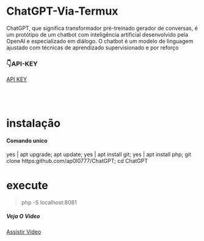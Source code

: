 # ChatGPT-Via-Termux
ChatGPT, que significa transformador pré-treinado gerador de conversas, é um protótipo de um chatbot com inteligência artificial desenvolvido pela OpenAI e especializado em diálogo. O chatbot é um modelo de linguagem ajustado com técnicas de aprendizado supervisionado e por reforço
<br>
<h3> &#128071;API-KEY </h3>
<a href="https://platform.openai.com/account/api-keys"> API KEY </a> 
<br>


<br>
<br>
<br>
<h1>instalação</h1>
<h4>Comando unico</h4>
yes | apt upgrade; apt update; yes | apt install git; yes | apt install php;  git clone https:github.com/ap0l0777/ChatGPT; cd ChatGPT



<br>



# execute

> php -S localhost:8081

<h5> Veja O Video</h5>

<a href="https://youtube.com/@ap0l0777"> Assistir Video</a>
